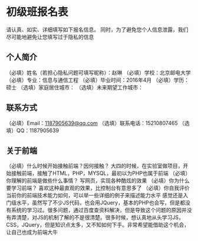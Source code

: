 # 初级班报名表

请认真、如实、详细填写如下报名信息。
同时，为了避免您个人信息泄露，我们尽可能地避免让您填写过于隐私的信息

## 个人简介

（必填）姓名（若担心隐私问题可填写昵称）：赵琳
（必填）学校：北京邮电大学
（必填）专业：信息与通信工程
（必填）毕业时间：2016年4月
（必填）学历：硕士
（选填）家庭居住城市：
（选填）未来期望工作城市：

## 联系方式

（必填）Email：1187905639@qq.com
（选填）联系电话：15210807465
（选填）QQ：1187905639

## 关于前端

（必填）什么时候开始接触前端？因何接触？
大四的时候，在实验室做项目，开始接触前端，接触了HTML，PHP，MYSQL，最初以为PHP也属于前端
（必填）你理解的前端是做些什么事情？
写网页，实现各种酷炫的效果
（必填）你为什么要学习前端？
喜欢这种最直观的效果，比控制台有意思多了
（必填）你自我评价当前你的前端技术能力如何，可以举一些详细的例子来描述能力水平
感觉还是入门级水平，虽然写了不少JS代码，也会用JQuery，基本的PHP也会写，但是都没有系统的学习过。很多问题，通过百度查资料解决，但是导致这个问题的原因并没有弄清楚，对JS的机制了解的不是很清楚。很多时候，想认真地从头学习JS，CSS，JQuery，但是知识点太多，又不知如何下手。非常希望能借助这个机会，让自己也成为前端大牛

